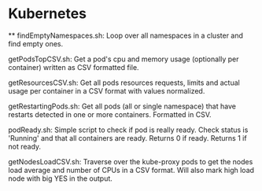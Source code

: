 # Kubernetes
**
findEmptyNamespaces.sh: Loop over all namespaces in a cluster and find empty ones.

getPodsTopCSV.sh: Get a pod's cpu and memory usage (optionally per container) written as CSV formatted file.

getResourcesCSV.sh: Get all pods resources requests, limits and actual usage per container in a CSV format with values normalized.

getRestartingPods.sh: Get all pods (all or single namespace) that have restarts detected in one or more containers. Formatted in CSV.

podReady.sh: Simple script to check if pod is really ready. Check status is 'Running' and that all containers are ready. Returns 0 if ready. Returns 1 if not ready.

getNodesLoadCSV.sh: Traverse over the kube-proxy pods to get the nodes load average and number of CPUs in a CSV format. Will also mark high load node with big YES in the output.
